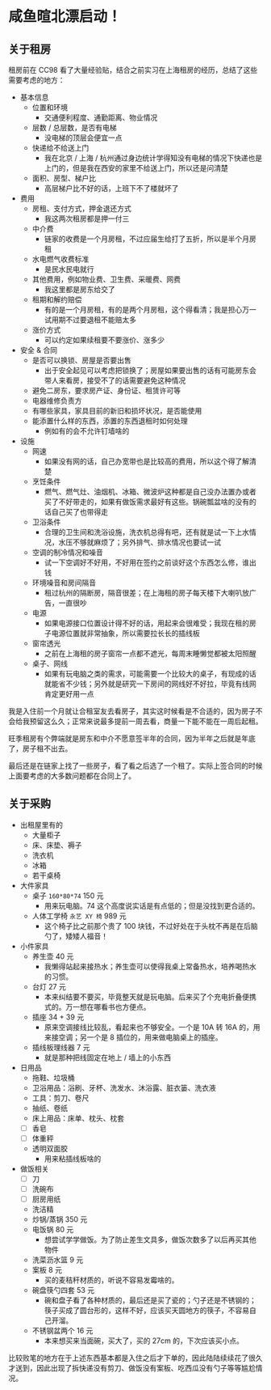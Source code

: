 # 咸鱼暄北漂启动！

## 关于租房

租房前在 CC98 看了大量经验贴，结合之前实习在上海租房的经历，总结了这些需要考虑的地方：

- 基本信息
    - 位置和环境
        - 交通便利程度、通勤距离、物业情况
    - 层数 / 总层数，是否有电梯
        - 没电梯的顶层会便宜一点
    - 快递给不给送上门
        - 我在北京 / 上海 / 杭州通过身边统计学得知没有电梯的情况下快递也是上门的，但是我在西安的家里不给送上门，所以还是问清楚
    - 面积、房型、梯户比
        - 高层梯户比不好的话，上班下不了楼就坏了
- 费用
    - 房租、支付方式，押金退还方式
        - 我这两次租房都是押一付三
    - 中介费
        - 链家的收费是一个月房租，不过应届生给打了五折，所以是半个月房租
    - 水电燃气收费标准
        - 是民水民电就行
    - 其他费用，例如物业费、卫生费、采暖费、网费
        - 我这里都是房东给交了
    - 租期和解约赔偿
        - 有的是一个月房租，有的是两个月房租，这个得看清；我是担心万一试用期不过要退租不能赔太多
    - 涨价方式
        - 可以约定如果续租要不要涨价、涨多少
- 安全 & 合同
    - 是否可以换锁、房屋是否要出售
        - 出于安全起见可以考虑把锁换了；房屋如果要出售的话有可能房东会带人来看房，接受不了的话需要避免这种情况
    - 避免二房东，要求房产证、身份证、租赁许可等
    - 电器维修负责方
    - 有哪些家具，家具目前的新旧和损坏状况，是否能使用
    - 能添置什么样的东西，添置的东西退租时如何处理
        - 例如有的会不允许钉墙啥的
- 设施
    - 网速
        - 如果没有网的话，自己办宽带也是比较高的费用，所以这个得了解清楚
    - 烹饪条件
        - 燃气、燃气灶、油烟机、冰箱、微波炉这种都是自己没办法置办或者买了不好带走的，如果有做饭需求最好有这些。锅碗瓢盆啥的没有的话自己买了也带得走
    - 卫浴条件
        - 合理的卫生间和洗浴设施，洗衣机总得有吧，还有就是试一下上水情况，水压不够就麻烦了；另外排气、排水情况也要试一试
    - 空调的制冷情况和噪音
        - 试一下空调好不好用，不好用在签约之前谈好这个东西怎么修，谁出钱
    - 环境噪音和房间隔音
        - 租过杭州的隔断房，隔音很差；在上海租的房子每天楼下大喇叭放广告，一直很吵
    - 电源
        - 如果电源接口位置设计得不好的话，用起来会很难受；我现在租的房子电源位置就非常抽象，所以需要拉长长的插线板
    - 窗帘透光
        - 之前在上海租的房子窗帘一点都不遮光，每周末睡懒觉都被太阳照醒
    - 桌子、网线
        - 如果有玩电脑之类的需求，可能需要一个比较大的桌子，有现成的话就能省不少钱；另外就是研究一下房间的网线好不好拉，毕竟有线网肯定更好用一点

我是入住前一个月就让合租室友去看房子，其实这时候看是不合适的，因为房子不会给我预留这么久；正常来说最多提前一周去看，商量一下能不能在一周后起租。

旺季租房有个弊端就是房东和中介不愿意签半年的合同，因为半年之后就是年底了，房子租不出去。

最后还是在链家上找了一些房子，看了看之后选了一个租了。实际上签合同的时候上面要考虑的大多数问题都在合同上了。

## 关于采购

- 出租屋里有的
    - 大量柜子
    - 床、床垫、褥子
    - 洗衣机
    - 冰箱
    - 若干桌椅
- 大件家具
    - 桌子 `160*80*74` 150 元
        - 用来玩电脑。74 这个高度说实话是有点低的；但是没找到更合适的。
    - 人体工学椅 `永艺 XY 椅` 989 元
        - 这个椅子比之前那个贵了 100 块钱，不过好处在于头枕不再是在后脑勺了，矮矮人福音！
- 小件家具
    - 养生壶 40 元
        - 我懒得站起来接热水；养生壶可以使得我桌上常备热水，培养喝热水的习惯。
    - 台灯 27 元
        - 本来纠结要不要买，毕竟整天就是玩电脑。后来买了个充电折叠便携式的。万一想在哪看书也方便点。
    - 插座 34 + 39 元
        - 原来空调接线比较乱，看起来也不够安全。一个是 10A 转 16A 的，用来接空调；另一个是 8 插位的，用来做电脑桌上的插座。
    - 插线板理线器 7 元
        - 就是那种把线固定在地上 / 墙上的小东西
- 日用品
    - 拖鞋、垃圾桶
    - 卫浴用品：浴刷、牙杯、洗发水、沐浴露、脏衣篓、洗衣液
    - 工具：剪刀、卷尺
    - 抽纸、卷纸
    - 床上用品：床单、枕头、枕套
    - [ ] 香皂
    - [ ] 体重秤
    - 透明双面胶
        - 用来粘插线板啥的
- 做饭相关
    - [ ] 刀
    - [ ] 洗碗布
    - [ ] 厨房用纸
    - 洗洁精
    - 炒锅/蒸锅 350 元
    - 电饭锅 80 元
        - 想尝试学学做饭。为了防止差生文具多，做饭次数多了以后再买其他物件
    - 洗菜沥水篮 9 元
    - 案板 8 元
        - 买的麦秸秆材质的，听说不容易发霉啥的。
    - 碗盘筷勺四套 53 元
        - 碗和盘子看了各种材质的，最后还是买了瓷的；勺子还是不锈钢的；筷子买成了圆台形的，这样不好，应该买天圆地方的筷子，不容易自己开溜。
    - 不锈钢盆两个 16 元
        - 本来想买来当面碗，买大了，买的 27cm 的，下次应该买小点。

比较败笔的地方在于上述东西基本都是入住之后才下单的，因此陆陆续续花了很久才送到，因此出现了拆快递没有剪刀、做饭没有案板、吃西瓜没有勺子等等尴尬情况。